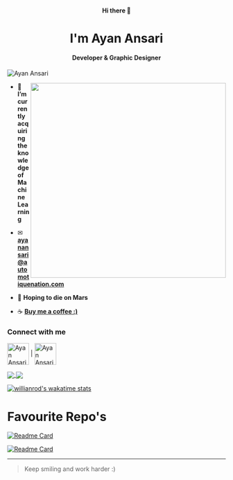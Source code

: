 <h4 align=center>Hi there 👋</h4>
<h1 align=center>I'm Ayan Ansari</h1>
<h4 align=center>Developer & Graphic Designer</h4>
<p align="left"> <img src="https://komarev.com/ghpvc/?username=objectorienteddev07&label=Profile%20views&color=129e00&style=plastic" alt="Ayan Ansari" /> </p>
<img align="right" width="450" src="https://automotiquenation.com/github.svg">

<!-- - 👨‍💻 You can also check out my portfolio at  -->
- 🌱 **I’m currently acquiring the knowledge of Machine Learning**

- ✉ **ayanansari@automotiquenation.com**

- 🚀 **Hoping to die on Mars**

- ☕ **<a href="https://www.buymeacoffee.com/ayanansari07">Buy me a coffee :)</a>**

<h3 align="left">Connect with me</h3>
<p align="left">
<a href="https://www.instagram.com/object_oriented_dev/" target="blank"><img align="center" src="https://automotiquenation.com/instagram.svg" alt="Ayan Ansari" width="50"></a>
  |
<a href="https://www.linkedin.com/in/objectorienteddev" target="blank"><img align="center" src="https://automotiquenation.com/linkedin.svg" alt="Ayan Ansari" width="50"></a>
</p>

<!--
**objectorienteddev07/objectorienteddev07** is a ✨ _special_ ✨ repository because its `README.md` (this file) appears on your GitHub profile.

Here are some ideas to get you started:

- 🔭 I’m currently working on ...
- 🌱 I’m currently learning ...
- 👯 I’m looking to collaborate on ...
- 🤔 I’m looking for help with ...
- 💬 Ask me about ...
- 📫 How to reach me: ...
- 😄 Pronouns: ...
- ⚡ Fun fact: ...
-->
<a href="https://github.com/anuraghazra/github-readme-stats">
  <img align="center" src="https://github-readme-stats.vercel.app/api?username=objectorienteddev07&theme=synthwave&count_private=true&show_icons=true&include_all_commits=true&hide_border=true&hide_title=true&border_radius=30" />
</a>



<a href="https://github.com/anuraghazra/github-readme-stats">
  <img align="center" src="https://github-readme-stats.vercel.app/api/top-langs/?username=objectorienteddev07&theme=dracula&layout=compact&langs_count=10&hide_border=true&border_radius=30" />
</a>
<br>

<!-- wakatime week stats -->
[![willianrod's wakatime stats](https://github-readme-stats.vercel.app/api/wakatime?username=objectorienteddev&border_radius=30&hide_title=true&layout=compact)](https://github.com/anuraghazra/github-readme-stats)

<h1>Favourite Repo's</h1>


<!-- Simon's Game Repo -->

[![Readme Card](https://github-readme-stats.vercel.app/api/pin/?username=objectorienteddev07&repo=Simons-Game&show-owner=true&border_radius=30)](https://github.com/anuraghazra/github-readme-stats)
<!-- three.js Repo-->
[![Readme Card](https://github-readme-stats.vercel.app/api/pin/?username=objectorienteddev07&repo=Three.js-Project-1&show-owner=true&border_radius=30)](https://github.com/anuraghazra/github-readme-stats)

<!-- Moving illustration -->
<!-- <img align="right" style="border-radius:50%"  src="https://cdn.dribbble.com/users/2646423/screenshots/5507196/computer.gif"> -->
---
>Keep smiling and work harder :)
